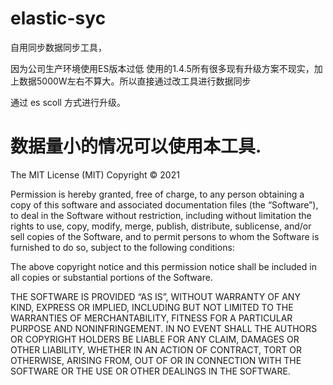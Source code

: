 # elastic-syc

自用同步数据同步工具，

因为公司生产环境使用ES版本过低 使用的1.4.5所有很多现有升级方案不现实，加上数据5000W左右不算大。所以直接通过改工具进行数据同步

通过 es scoll 方式进行升级。

# 数据量小的情况可以使用本工具.


The MIT License (MIT)
Copyright © 2021 <copyright holders>

Permission is hereby granted, free of charge, to any person obtaining a copy of this software and associated documentation files (the “Software”), to deal in the Software without restriction, including without limitation the rights to use, copy, modify, merge, publish, distribute, sublicense, and/or sell copies of the Software, and to permit persons to whom the Software is furnished to do so, subject to the following conditions:

The above copyright notice and this permission notice shall be included in all copies or substantial portions of the Software.

THE SOFTWARE IS PROVIDED “AS IS”, WITHOUT WARRANTY OF ANY KIND, EXPRESS OR IMPLIED, INCLUDING BUT NOT LIMITED TO THE WARRANTIES OF MERCHANTABILITY, FITNESS FOR A PARTICULAR PURPOSE AND NONINFRINGEMENT. IN NO EVENT SHALL THE AUTHORS OR COPYRIGHT HOLDERS BE LIABLE FOR ANY CLAIM, DAMAGES OR OTHER LIABILITY, WHETHER IN AN ACTION OF CONTRACT, TORT OR OTHERWISE, ARISING FROM, OUT OF OR IN CONNECTION WITH THE SOFTWARE OR THE USE OR OTHER DEALINGS IN THE SOFTWARE.
